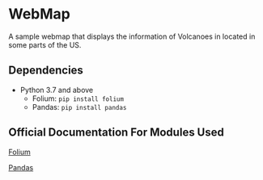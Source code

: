 # WebMap
A sample webmap that displays the information of Volcanoes in located in some parts of the US.

## Dependencies
+ Python 3.7 and above
  + Folium: `pip install folium`
  + Pandas: `pip install pandas`
  
## Official Documentation For Modules Used
[Folium](https://python-visualization.github.io/folium/)

[Pandas](https://pandas.pydata.org/docs/)
